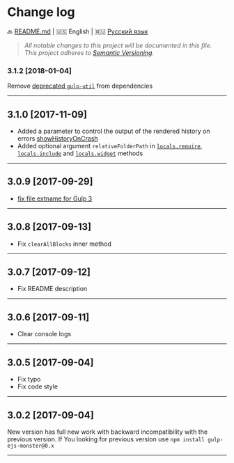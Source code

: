 # Change log

:back: [README.md](./README.md) 
|
:us: English
|
:ru: [Русский язык](./CHANGELOG-RU.md)

> _All notable changes to this project will be documented in this file._  
> _This project adheres to [Semantic Versioning](http://semver.org/)._


### 3.1.2 [2018-01-04]

Remove [deprecated `gulp-util`](https://github.com/gulpjs/gulp-util) from dependencies

---

## 3.1.0 [2017-11-09]

- Added a parameter to control the output of the rendered history on errors [showHistoryOnCrash](./README.md#showHistoryOnCrash)
- Added optional argument `relativeFolderPath` in [`locals.require`](./README.md#localsrequire-filepath--relativefolderpath--), [`locals.include`](./README.md#localsinclude-filepath--relativefolderpath--object) and [`locals.widget`](./README.md#localswidget-filepath--relativefolderpath--entry--cacherenderresult--string) methods

---

## 3.0.9 [2017-09-29]

- [fix file extname for Gulp 3](https://github.com/dutchenkoOleg/gulp-ejs-monster/pull/4)

---

## 3.0.8 [2017-09-13]

- Fix `clearAllBlocks` inner method

---

## 3.0.7 [2017-09-12]

- Fix README description

---

## 3.0.6 [2017-09-11]

- Clear console logs

---

## 3.0.5 [2017-09-04]

- Fix typo
- Fix code style

---

## 3.0.2 [2017-09-04]

New version has full new work with backward incompatibility with the previous version. If You looking for previous version use `npm install gulp-ejs-monster@0.x`  

---
